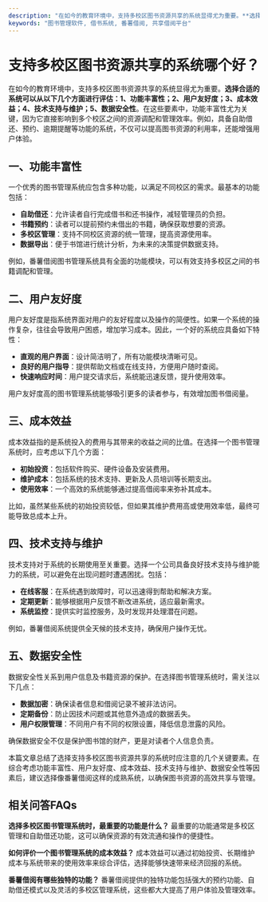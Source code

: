 ```yaml
---
description: "在如今的教育环境中，支持多校区图书资源共享的系统显得尤为重要。**选择合适的系统可以从以下几个方面进行评估：1、功能丰富性；2、用户友好度；3、成本效益；4、技术支持与维护；5、数据安全性**。在这些要素中，功能丰富性尤为关键，因为它直接影响到多个校区之间的资源调配和管理效率。例如，具备自助借还、预约、逾期提醒等功能的系统，不仅可以提高图书资源的利用率，还能增强用户体验。"
keywords: "图书管理软件, 借书系统, 番薯借阅, 共享借阅平台"
---
```

# 支持多校区图书资源共享的系统哪个好？

在如今的教育环境中，支持多校区图书资源共享的系统显得尤为重要。**选择合适的系统可以从以下几个方面进行评估：1、功能丰富性；2、用户友好度；3、成本效益；4、技术支持与维护；5、数据安全性**。在这些要素中，功能丰富性尤为关键，因为它直接影响到多个校区之间的资源调配和管理效率。例如，具备自助借还、预约、逾期提醒等功能的系统，不仅可以提高图书资源的利用率，还能增强用户体验。

## 一、功能丰富性

一个优秀的图书管理系统应包含多种功能，以满足不同校区的需求。最基本的功能包括：

- **自助借还**：允许读者自行完成借书和还书操作，减轻管理员的负担。
- **书籍预约**：读者可以提前预约未借出的书籍，确保获取想要的资源。
- **多校区管理**：支持不同校区资源的统一管理，提高资源使用率。
- **数据导出**：便于书馆进行统计分析，为未来的决策提供数据支持。

例如，番薯借阅图书管理系统具有全面的功能模块，可以有效支持多校区之间的书籍调配和管理。

## 二、用户友好度

用户友好度是指系统界面对用户的友好程度以及操作的简便性。如果一个系统的操作复杂，往往会导致用户困惑，增加学习成本。因此，一个好的系统应具备如下特性：

- **直观的用户界面**：设计简洁明了，所有功能模块清晰可见。
- **良好的用户指导**：提供帮助文档或在线支持，方便用户随时查阅。
- **快速响应时间**：用户提交请求后，系统能迅速反馈，提升使用效率。

用户友好度高的图书管理系统能够吸引更多的读者参与，有效增加图书借阅量。

## 三、成本效益

成本效益指的是系统投入的费用与其带来的收益之间的比值。在选择一个图书管理系统时，应考虑以下几个方面：

- **初始投资**：包括软件购买、硬件设备及安装费用。
- **维护成本**：包括系统的技术支持、更新及人员培训等长期支出。
- **使用效率**：一个高效的系统能够通过提高借阅率来弥补其成本。

比如，虽然某些系统的初始投资较低，但如果其维护费用高或使用效率低，最终可能导致总成本上升。

## 四、技术支持与维护

技术支持对于系统的长期使用至关重要。选择一个公司具备良好技术支持与维护能力的系统，可以避免在出现问题时遭遇困扰。包括：

- **在线客服**：在系统遇到故障时，可以迅速得到帮助和解决方案。
- **定期更新**：能够根据用户反馈不断改进系统，适应最新需求。
- **系统监控**：提供实时监控服务，及时发现并处理潜在问题。

例如，番薯借阅系统提供全天候的技术支持，确保用户操作无忧。

## 五、数据安全性

数据安全性关系到用户信息及书籍资源的保护。在选择图书管理系统时，需关注以下几点：

- **数据加密**：确保读者信息和借阅记录不被非法访问。
- **定期备份**：防止因技术问题或其他意外造成的数据丢失。
- **用户权限管理**：不同用户有不同的权限设置，降低信息泄露的风险。

确保数据安全不仅是保护图书馆的财产，更是对读者个人信息负责。

本篇文章总结了选择支持多校区图书资源共享的系统时应注意的几个关键要素。在综合考虑功能丰富性、用户友好度、成本效益、技术支持与维护、数据安全性等因素后，建议选择像番薯借阅这样的成熟系统，以确保图书资源的高效共享与管理。

## 相关问答FAQs

**选择多校区图书管理系统时，最重要的功能是什么？**
最重要的功能通常是多校区管理和自助借还功能，这可以确保资源的有效流通和操作的便捷性。

**如何评价一个图书管理系统的成本效益？**
成本效益可以通过初始投资、长期维护成本与系统带来的使用效率来综合评估，选择能够快速带来经济回报的系统。

**番薯借阅有哪些独特的功能？**
番薯借阅提供的独特功能包括强大的预约功能、自助借还模式以及灵活的多校区管理系统，这些都大大提高了用户体验及管理效率。
